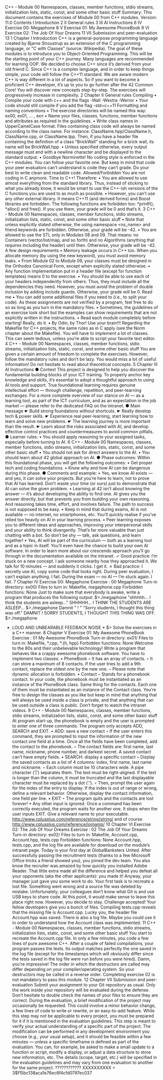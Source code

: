 C++ - Module 00
Namespaces, classes, member functions, stdio streams,
initialization lists, static, const, and some other basic
stuff
Summary:
This document contains the exercises of Module 00 from C++ modules.
Version: 11.0
Contents
I Introduction 2
II General rules 3
III AI Instructions 6
IV Exercise 00: Megaphone 8
V Exercise 01: My Awesome PhoneBook 9
VI Exercise 02: The Job Of Your Dreams 11
VII Submission and peer-evaluation 13
1
Chapter I
Introduction
C++ is a general-purpose programming language created by Bjarne Stroustrup as an extension of the C programming language, or "C with Classes" (source: Wikipedia).
The goal of these modules is to introduce you to Object-Oriented Programming.
This will be the starting point of your C++ journey. Many languages are recommended
for learning OOP. We decided to choose C++ since it’s derived from your old friend C.
Since C++ is a complex language, and in order to keep things simple, your code will
follow the C++11 standard.
We are aware modern C++ is way different in a lot of aspects. So if you want to
become a proficient C++ developer, it’s up to you to go further after the 42 Common
Core!
You will discover new concepts step-by-step. The exercises will progressively increase
in complexity.
2
Chapter II
General rules
Compiling
• Compile your code with c++ and the flags -Wall -Wextra -Werror
• Your code should still compile if you add the flag -std=c++11
Formatting and naming conventions
• The exercise directories will be named this way: ex00, ex01, ... , exn
• Name your files, classes, functions, member functions and attributes as required in
the guidelines.
• Write class names in UpperCamelCase format. Files containing class code will
always be named according to the class name. For instance:
ClassName.hpp/ClassName.h, ClassName.cpp, or ClassName.tpp. Then, if you
have a header file containing the definition of a class "BrickWall" standing for a
brick wall, its name will be BrickWall.hpp.
• Unless specified otherwise, every output message must end with a newline character
and be displayed to the standard output.
• Goodbye Norminette! No coding style is enforced in the C++ modules. You can
follow your favorite one. But keep in mind that code your peer evaluators can’t
understand is code they can’t grade. Do your best to write clean and readable code.
Allowed/Forbidden
You are not coding in C anymore. Time to C++! Therefore:
• You are allowed to use almost everything from the standard library. Thus, instead
of sticking to what you already know, it would be smart to use the C++-ish versions
of the C functions you are used to as much as possible.
• However, you can’t use any other external library. It means C++11 (and derived
forms) and Boost libraries are forbidden. The following functions are forbidden
too: *printf(), *alloc() and free(). If you use them, your grade will be 0 and
that’s it.
3
C++ - Module 00
Namespaces, classes, member functions, stdio streams,
initialization lists, static, const, and some other basic stuff
• Note that unless explicitly stated otherwise, the using namespace <ns_name> and
friend keywords are forbidden. Otherwise, your grade will be -42.
• You are allowed to use the STL only in Modules 08 and 09. That means:
no Containers (vector/list/map, and so forth) and no Algorithms (anything that
requires including the <algorithm> header) until then. Otherwise, your grade will
be -42.
A few design requirements
• Memory leakage occurs in C++ too. When you allocate memory (by using the new
keyword), you must avoid memory leaks.
• From Module 02 to Module 09, your classes must be designed in the Orthodox
Canonical Form, except when explicitly stated otherwise.
• Any function implementation put in a header file (except for function templates)
means 0 to the exercise.
• You should be able to use each of your headers independently from others. Thus,
they must include all the dependencies they need. However, you must avoid the
problem of double inclusion by adding include guards. Otherwise, your grade will
be 0.
Read me
• You can add some additional files if you need to (i.e., to split your code). As these
assignments are not verified by a program, feel free to do so as long as you turn in
the mandatory files.
• Sometimes, the guidelines of an exercise look short but the examples can show
requirements that are not explicitly written in the instructions.
• Read each module completely before starting! Really, do it.
• By Odin, by Thor! Use your brain!!!
Regarding the Makefile for C++ projects, the same rules as in C apply
(see the Norm chapter about the Makefile).
You will have to implement a lot of classes. This can seem tedious,
unless you’re able to script your favorite text editor.
4
C++ - Module 00
Namespaces, classes, member functions, stdio streams,
initialization lists, static, const, and some other basic stuff
You are given a certain amount of freedom to complete the exercises.
However, follow the mandatory rules and don’t be lazy. You would
miss a lot of useful information! Do not hesitate to read about
theoretical concepts.
5
Chapter III
AI Instructions
● Context
This project is designed to help you discover the fundamental building blocks of your
ICT training.
To properly anchor key knowledge and skills, it’s essential to adopt a thoughtful approach
to using AI tools and support.
True foundational learning requires genuine intellectual effort — through challenge, repetition, and peer-learning exchanges.
For a more complete overview of our stance on AI — as a learning tool, as part of the
ICT curriculum, and as an expectation in the job market — please refer to the dedicated
FAQ on the intranet.
● Main message
☛ Build strong foundations without shortcuts.
☛ Really develop tech & power skills.
☛ Experience real peer-learning, start learning how to learn and solve new problems.
☛ The learning journey is more important than the result.
☛ Learn about the risks associated with AI, and develop effective control practices
and countermeasures to avoid common pitfalls.
● Learner rules:
• You should apply reasoning to your assigned tasks, especially before turning to AI.
6
C++ - Module 00
Namespaces, classes, member functions, stdio streams,
initialization lists, static, const, and some other basic stuff
• You should not ask for direct answers to the AI.
• You should learn about 42 global approach on AI.
● Phase outcomes:
Within this foundational phase, you will get the following outcomes:
• Get proper tech and coding foundations.
• Know why and how AI can be dangerous during this phase.
● Comments and example:
• Yes, we know AI exists — and yes, it can solve your projects. But you’re here to
learn, not to prove that AI has learned. Don’t waste your time (or ours) just to
demonstrate that AI can solve the given problem.
• Learning at 42 isn’t about knowing the answer — it’s about developing the ability
to find one. AI gives you the answer directly, but that prevents you from building
your own reasoning. And reasoning takes time, effort, and involves failure. The
path to success is not supposed to be easy.
• Keep in mind that during exams, AI is not available — no internet, no smartphones,
etc. You’ll quickly realise if you’ve relied too heavily on AI in your learning process.
• Peer learning exposes you to different ideas and approaches, improving your interpersonal skills and your ability to think divergently. That’s far more valuable than
just chatting with a bot. So don’t be shy — talk, ask questions, and learn together!
• Yes, AI will be part of the curriculum — both as a learning tool and as a topic
in itself. You’ll even have the chance to build your own AI software. In order to
learn more about our crescendo approach you’ll go through in the documentation
available on the intranet.
✓ Good practice:
I’m stuck on a new concept. I ask someone nearby how they approached it. We talk
for 10 minutes — and suddenly it clicks. I get it.
✗ Bad practice:
I secretly use AI, copy some code that looks right. During peer evaluation, I can’t
explain anything. I fail. During the exam — no AI — I’m stuck again. I fail.
7
Chapter IV
Exercise 00: Megaphone
Exercise : 00
Megaphone
Turn-in directory: ex00/
Files to turn in: Makefile, megaphone.cpp
Forbidden functions: None
Just to make sure that everybody is awake, write a program that produces the following output:
$>./megaphone "shhhhh... I think the students are asleep..."
SHHHHH... I THINK THE STUDENTS ARE ASLEEP...
$>./megaphone Damnit " ! " "Sorry students, I thought this thing was off."
DAMNIT ! SORRY STUDENTS, I THOUGHT THIS THING WAS OFF.
$>./megaphone
* LOUD AND UNBEARABLE FEEDBACK NOISE *
$>
Solve the exercises in a C++ manner.
8
Chapter V
Exercise 01: My Awesome
PhoneBook
Exercise : 01
My Awesome PhoneBook
Turn-in directory: ex01/
Files to turn in: Makefile, *.cpp, *.{h, hpp}
Forbidden functions: None
Welcome to the 80s and their unbelievable technology! Write a program that behaves
like a crappy awesome phonebook software.
You have to implement two classes:
• PhoneBook
◦ It has an array of contacts.
◦ It can store a maximum of 8 contacts. If the user tries to add a 9th contact,
replace the oldest one by the new one.
◦ Please note that dynamic allocation is forbidden.
• Contact
◦ Stands for a phonebook contact.
In your code, the phonebook must be instantiated as an instance of the PhoneBook
class. Same thing for the contacts. Each one of them must be instantiated as an instance
of the Contact class. You’re free to design the classes as you like but keep in mind that
anything that will always be used inside a class is private, and that anything that can be
used outside a class is public.
Don’t forget to watch the intranet videos.
9
C++ - Module 00
Namespaces, classes, member functions, stdio streams,
initialization lists, static, const, and some other basic stuff
At program start-up, the phonebook is empty and the user is prompted to enter one
of three commands. The program only accepts ADD, SEARCH and EXIT.
• ADD: save a new contact
◦ If the user enters this command, they are prompted to input the information
of the new contact one field at a time. Once all the fields have been completed,
add the contact to the phonebook.
◦ The contact fields are: first name, last name, nickname, phone number, and
darkest secret. A saved contact can’t have empty fields.
• SEARCH: display a specific contact
◦ Display the saved contacts as a list of 4 columns: index, first name, last
name and nickname.
◦ Each column must be 10 characters wide. A pipe character (’|’) separates
them. The text must be right-aligned. If the text is longer than the column,
it must be truncated and the last displayable character must be replaced by a
dot (’.’).
◦ Then, prompt the user again for the index of the entry to display. If the index
is out of range or wrong, define a relevant behavior. Otherwise, display the
contact information, one field per line.
• EXIT
◦ The program quits and the contacts are lost forever!
• Any other input is ignored.
Once a command has been correctly executed, the program waits for another one. It
stops when the user inputs EXIT.
Give a relevant name to your executable.
http://www.cplusplus.com/reference/string/string/ and of course
http://www.cplusplus.com/reference/iomanip/
10
Chapter VI
Exercise 02: The Job Of Your
Dreams
Exercise : 02
The Job Of Your Dreams
Turn-in directory: ex02/
Files to turn in: Makefile, Account.cpp, Account.hpp, tests.cpp
Forbidden functions: None
Account.hpp, tests.cpp, and the log file are available for download
on the module’s intranet page.
Today is your first day at GlobalBanksters United. After successfully passing the recruitment tests (thanks to a few Microsoft Office tricks a friend showed you), you joined
the dev team. You also know the recruiter was amazed by how quickly you installed
Adobe Reader. That little extra made all the difference and helped you defeat all your
opponents (aka the other applicants): you made it!
Anyway, your manager just gave you some work to do. Your first task is to recreate a
lost file. Something went wrong and a source file was deleted by mistake. Unfortunately,
your colleagues don’t know what Git is and use USB keys to share code. At this point, it
would make sense to leave this place right now. However, you decide to stay. Challenge
accepted!
Your fellow developers give you a bunch of files. Compiling tests.cpp reveals that
the missing file is Account.cpp. Lucky you, the header file Account.hpp was saved.
There is also a log file. Maybe you could use it in order to understand how the Account
class was implemented.
11
C++ - Module 00
Namespaces, classes, member functions, stdio streams,
initialization lists, static, const, and some other basic stuff
You start to recreate the Account.cpp file. In only a few minutes, you code a few
lines of pure awesome C++. After a couple of failed compilations, your program passes
the tests. Its output matches perfectly the one saved in the log file (except for the
timestamps which will obviously differ since the tests saved in the log file were run
before you were hired).
Damn, you’re impressive!
The order in which the destructors are called may differ depending on
your compiler/operating system. So your destructors may be called in
a reverse order.
Completing exercise 02 is not mandatory to pass this module.
12
Chapter VII
Submission and peer-evaluation
Submit your assignment to your Git repository as usual. Only the work inside your repository will be evaluated during the defense. Don’t hesitate to double check the names of
your files to ensure they are correct.
During the evaluation, a brief modification of the project may occasionally be requested. This could involve a minor behavior change, a few lines of code to write or
rewrite, or an easy-to-add feature.
While this step may not be applicable to every project, you must be prepared for it
if it is mentioned in the evaluation guidelines.
This step is meant to verify your actual understanding of a specific part of the project.
The modification can be performed in any development environment you choose (e.g.,
your usual setup), and it should be feasible within a few minutes — unless a specific
timeframe is defined as part of the evaluation.
You can, for example, be asked to make a small update to a function or script, modify a
display, or adjust a data structure to store new information, etc.
The details (scope, target, etc.) will be specified in the evaluation guidelines and may
vary from one evaluation to another for the same project.
???????????? XXXXXXXXXX = $3$$f15bc138aca1e76ec6f4cfd0797ec037